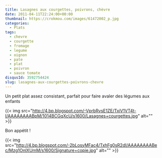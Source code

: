 ```yaml
---
title: Lasagnes aux courgettes, poivrons, chèvre
date: 2011-04-11T22:24:00+00:00
thumbnail: https://crokmou.com/images/61472002_p.jpg
categories:
  - Plats
tags:
  - chevre
  - courgette
  - fromage
  - legume
  - oignon
  - pate
  - plat
  - poivron
  - sauce tomate
disqusId: 3592754424
slug: lasagnes-aux-courgettes-poivrons-chevre
---
```


  Un petit plat assez consistant, parfait pour faire avaler des légumes aux enfants

{{< img src="http://4.bp.blogspot.com/-VprbRvsE1ZE/TxiV1VT4t-I/AAAAAAAABpM/1014BCGqXcU/s1600/Lasagnes+courgettes.jpg" alt="" >}}

Bon appétit !

{{< img src="http://4.bp.blogspot.com/-2bLosyMFac4/TxhFg0sR2dI/AAAAAAAABec/Mzg1OnlXUmM/s1600/Signature+copie.jpg" alt="" >}}

